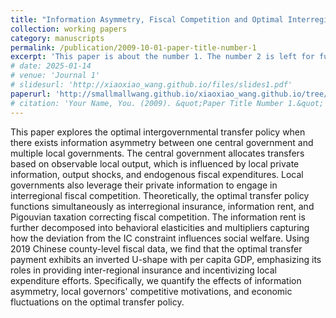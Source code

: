 ```yaml
---
title: "Information Asymmetry, Fiscal Competition and Optimal Interregional Transfer"
collection: working papers
category: manuscripts
permalink: /publication/2009-10-01-paper-title-number-1
excerpt: 'This paper is about the number 1. The number 2 is left for future work.'
# date: 2025-01-14
# venue: 'Journal 1'
# slidesurl: 'http://xiaoxiao_wang.github.io/files/slides1.pdf'
paperurl: 'http://smallmallwang.github.io/xiaoxiao_wang.github.io/tree/master/files/Wang_etal_Information_Asymmetry.pdf'
# citation: 'Your Name, You. (2009). &quot;Paper Title Number 1.&quot; <i>Journal 1</i>. 1(1).'
---
```


This paper explores the optimal intergovernmental transfer policy when there exists information asymmetry between one central government and multiple local governments. The central government allocates transfers based on observable local output, which is influenced by local private information, output shocks, and endogenous fiscal expenditures. Local governments also leverage their private information to engage in interregional fiscal competition. Theoretically, the optimal transfer policy functions simultaneously as interregional insurance, information rent, and Pigouvian taxation correcting fiscal competition. The information rent is further decomposed into behavioral elasticities and multipliers capturing how the deviation from the IC constraint influences social welfare. Using 2019 Chinese county-level fiscal data, we find that the optimal transfer payment exhibits an inverted U-shape with per capita GDP, emphasizing its roles in providing inter-regional insurance and incentivizing local expenditure efforts. Specifically, we quantify the effects of information asymmetry, local governors' competitive motivations, and economic fluctuations on the optimal transfer policy.
